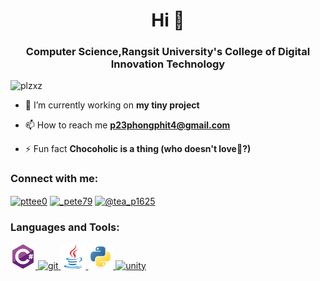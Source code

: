 <h1 align="center">Hi 👋</h1>
<h3 align="center">Computer Science,Rangsit University's College of Digital Innovation Technology</h3>

<p align="left"> <img src="https://komarev.com/ghpvc/?username=plzxz&label=Profile%20views&color=0e75b6&style=flat" alt="plzxz" /> </p>

- 🔭 I’m currently working on **my tiny project**

- 📫 How to reach me **p23phongphit4@gmail.com**

- ⚡ Fun fact **Chocoholic is a thing (who doesn't love🍫?)**

<h3 align="left">Connect with me:</h3>
<p align="left">
<a href="https://fb.com/pttee0" target="blank"><img align="center" src="https://raw.githubusercontent.com/rahuldkjain/github-profile-readme-generator/master/src/images/icons/Social/facebook.svg" alt="pttee0" height="30" width="40" /></a>
<a href="https://instagram.com/_pete79" target="blank"><img align="center" src="https://raw.githubusercontent.com/rahuldkjain/github-profile-readme-generator/master/src/images/icons/Social/instagram.svg" alt="_pete79" height="30" width="40" /></a>
<a href="https://www.youtube.com/c/@tea_p1625" target="blank"><img align="center" src="https://raw.githubusercontent.com/rahuldkjain/github-profile-readme-generator/master/src/images/icons/Social/youtube.svg" alt="@tea_p1625" height="30" width="40" /></a>
</p>

<h3 align="left">Languages and Tools:</h3>
<p align="left"> <a href="https://www.w3schools.com/cs/" target="_blank" rel="noreferrer"> <img src="https://raw.githubusercontent.com/devicons/devicon/master/icons/csharp/csharp-original.svg" alt="csharp" width="40" height="40"/> </a> <a href="https://git-scm.com/" target="_blank" rel="noreferrer"> <img src="https://www.vectorlogo.zone/logos/git-scm/git-scm-icon.svg" alt="git" width="40" height="40"/> </a> <a href="https://www.java.com" target="_blank" rel="noreferrer"> <img src="https://raw.githubusercontent.com/devicons/devicon/master/icons/java/java-original.svg" alt="java" width="40" height="40"/> </a> <a href="https://www.python.org" target="_blank" rel="noreferrer"> <img src="https://raw.githubusercontent.com/devicons/devicon/master/icons/python/python-original.svg" alt="python" width="40" height="40"/> </a> <a href="https://unity.com/" target="_blank" rel="noreferrer"> <img src="https://www.vectorlogo.zone/logos/unity3d/unity3d-icon.svg" alt="unity" width="40" height="40"/> </a> </p>
